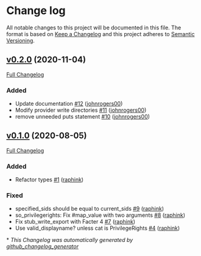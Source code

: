 # Change log

All notable changes to this project will be documented in this file. The format is based on [Keep a Changelog](http://keepachangelog.com/en/1.0.0/) and this project adheres to [Semantic Versioning](http://semver.org).

## [v0.2.0](https://github.com/Camptocamp/puppet-windows_securityoptions/tree/v0.2.0) (2020-11-04)

[Full Changelog](https://github.com/Camptocamp/puppet-windows_securityoptions/compare/v0.1.0...v0.2.0)

### Added

- Update documentation [\#12](https://github.com/camptocamp/puppet-windows_securityoptions/pull/12) ([johnrogers00](https://github.com/johnrogers00))
- Modify provider write directories [\#11](https://github.com/camptocamp/puppet-windows_securityoptions/pull/11) ([johnrogers00](https://github.com/johnrogers00))
- remove unneeded puts statement [\#10](https://github.com/camptocamp/puppet-windows_securityoptions/pull/10) ([johnrogers00](https://github.com/johnrogers00))

## [v0.1.0](https://github.com/Camptocamp/puppet-windows_securityoptions/tree/v0.1.0) (2020-08-05)

[Full Changelog](https://github.com/Camptocamp/puppet-windows_securityoptions/compare/01ff6f07f04f6f1ceb044d9c5ddeac5f20aa2cc4...v0.1.0)

### Added

- Refactor types [\#1](https://github.com/camptocamp/puppet-windows_securityoptions/pull/1) ([raphink](https://github.com/raphink))

### Fixed

- specified\_sids should be equal to current\_sids [\#9](https://github.com/camptocamp/puppet-windows_securityoptions/pull/9) ([raphink](https://github.com/raphink))
- so\_privilegerights: Fix \#map\_value with two arguments [\#8](https://github.com/camptocamp/puppet-windows_securityoptions/pull/8) ([raphink](https://github.com/raphink))
- Fix stub\_write\_export with Facter 4 [\#7](https://github.com/camptocamp/puppet-windows_securityoptions/pull/7) ([raphink](https://github.com/raphink))
- Use valid\_displayname? unless cat is PrivilegeRights [\#4](https://github.com/camptocamp/puppet-windows_securityoptions/pull/4) ([raphink](https://github.com/raphink))



\* *This Changelog was automatically generated by [github_changelog_generator](https://github.com/skywinder/Github-Changelog-Generator)*
